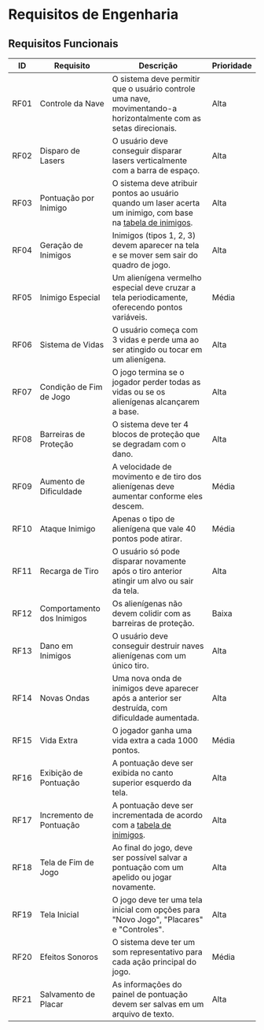 # Requisitos de Engenharia

## Requisitos Funcionais

| ID | Requisito | Descrição | Prioridade |
| --- | --- | --- | --- |
| RF01 | Controle da Nave | O sistema deve permitir que o usuário controle uma nave, movimentando-a horizontalmente com as setas direcionais. | Alta |
| RF02 | Disparo de Lasers | O usuário deve conseguir disparar lasers verticalmente com a barra de espaço. | Alta |
| RF03 | Pontuação por Inimigo | O sistema deve atribuir pontos ao usuário quando um laser acerta um inimigo, com base na [tabela de inimigos](). | Alta |
| RF04 | Geração de Inimigos | Inimigos (tipos 1, 2, 3) devem aparecer na tela e se mover sem sair do quadro de jogo. | Alta |
| RF05 | Inimigo Especial | Um alienígena vermelho especial deve cruzar a tela periodicamente, oferecendo pontos variáveis. | Média |
| RF06 | Sistema de Vidas | O usuário começa com 3 vidas e perde uma ao ser atingido ou tocar em um alienígena. | Alta |
| RF07 | Condição de Fim de Jogo | O jogo termina se o jogador perder todas as vidas ou se os alienígenas alcançarem a base. | Alta |
| RF08 | Barreiras de Proteção | O sistema deve ter 4 blocos de proteção que se degradam com o dano. | Alta |
| RF09 | Aumento de Dificuldade | A velocidade de movimento e de tiro dos alienígenas deve aumentar conforme eles descem. | Média |
| RF10 | Ataque Inimigo | Apenas o tipo de alienígena que vale 40 pontos pode atirar. | Média |
| RF11 | Recarga de Tiro | O usuário só pode disparar novamente após o tiro anterior atingir um alvo ou sair da tela. | Alta |
| RF12 | Comportamento dos Inimigos | Os alienígenas não devem colidir com as barreiras de proteção. | Baixa |
| RF13 | Dano em Inimigos | O usuário deve conseguir destruir naves alienígenas com um único tiro. | Alta |
| RF14 | Novas Ondas | Uma nova onda de inimigos deve aparecer após a anterior ser destruída, com dificuldade aumentada. | Alta |
| RF15 | Vida Extra | O jogador ganha uma vida extra a cada 1000 pontos. | Média |
| RF16 | Exibição de Pontuação | A pontuação deve ser exibida no canto superior esquerdo da tela. | Alta |
| RF17 | Incremento de Pontuação | A pontuação deve ser incrementada de acordo com a [tabela de inimigos](). | Alta |
| RF18 | Tela de Fim de Jogo | Ao final do jogo, deve ser possível salvar a pontuação com um apelido ou jogar novamente. | Alta |
| RF19 | Tela Inicial | O jogo deve ter uma tela inicial com opções para "Novo Jogo", "Placares" e "Controles". | Alta |
| RF20 | Efeitos Sonoros | O sistema deve ter um som representativo para cada ação principal do jogo. | Média |
| RF21 | Salvamento de Placar | As informações do painel de pontuação devem ser salvas em um arquivo de texto. | Alta |

